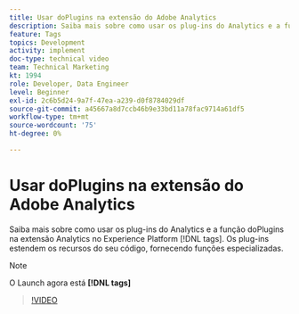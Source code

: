 ```yaml
---
title: Usar doPlugins na extensão do Adobe Analytics
description: Saiba mais sobre como usar os plug-ins do Analytics e a função doPlugins na extensão Analytics no Experience Platform [!DNL tags]. Os plug-ins estendem os recursos do seu código, fornecendo funções especializadas.
feature: Tags
topics: Development
activity: implement
doc-type: technical video
team: Technical Marketing
kt: 1994
role: Developer, Data Engineer
level: Beginner
exl-id: 2c6b5d24-9a7f-47ea-a239-d0f8784029df
source-git-commit: a45667a8d7ccb46b9e33bd11a78fac9714a61df5
workflow-type: tm+mt
source-wordcount: '75'
ht-degree: 0%

---
```


# Usar doPlugins na extensão do Adobe Analytics

Saiba mais sobre como usar os plug-ins do Analytics e a função doPlugins na extensão Analytics no Experience Platform [!DNL tags]. Os plug-ins estendem os recursos do seu código, fornecendo funções especializadas.

>[!NOTE]
>
> O Launch agora está **[!DNL tags]**

>[!VIDEO](https://video.tv.adobe.com/v/25171?quality=12&learn=on)
